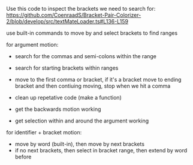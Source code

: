 Use this code to inspect the brackets we need to search for:
https://github.com/CoenraadS/Bracket-Pair-Colorizer-2/blob/develop/src/textMateLoader.ts#L136-L159

use built-in commands to move by and select brackets to find ranges

for argument motion:

- search for the commas and semi-colons within the range
- search for starting brackets within ranges
- move to the first comma or bracket, if it's a bracket move to ending bracket and
  then contiuing moving, stop when we hit a comma

- clean up repetative code (make a function)
- get the backwards motion working
- get selection within and around the argument working

for identifier + bracket motion:
- move by word (built-in), then move by next brackets
- if no next brackets, then select in bracket range, then extend by word before
